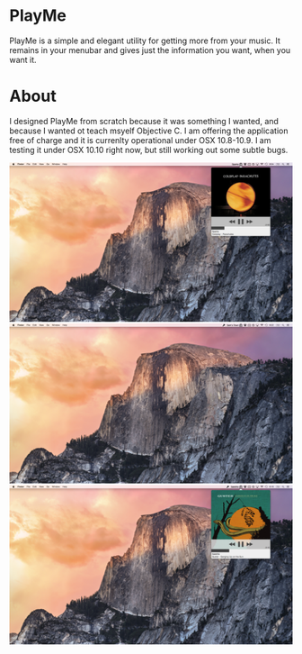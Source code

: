 PlayMe
======
PlayMe is a simple and elegant utility for getting more from your music.  It remains in your menubar and gives just the information you want, when you want it.

About
=====
I designed PlayMe from scratch because it was something I wanted, and because I wanted ot teach msyelf Objective C.  I am offering the application free of charge and it is currenlty operational under OSX 10.8-10.9.  I am testing it under OSX 10.10 right now, but still working out some subtle bugs.


![alt tag](https://github.com/thetomcraig/PlayMe/blob/master/PlayMePics/coldplay.png)
![alt tag](https://github.com/thetomcraig/PlayMe/blob/master/PlayMePics/killers.png)
![alt tag](https://github.com/thetomcraig/PlayMe/blob/master/PlayMePics/guster.png)


